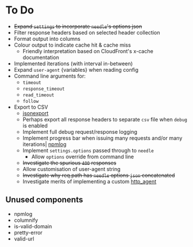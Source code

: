 # To Do

* ~~Expand `settings` to incorporate `needle`'s options json~~
* Filter response headers based on selected header collection
* Format output into columns
* Colour output to indicate cache hit & cache miss
  * Friendly interpretation based on CloudFront's x-cache documentation
* Implemented iterations (with interval in-between)
* Expand `user-agent` {variables} when reading config
* Command line arguments for:
  * `timeout`
  * `response_timeout`
  * `read_timeout`
  * `follow`
* Export to CSV
  * [jsonexport](https://www.npmjs.com/package/jsonexport)
  * Perhaps export all response headers to separate `csv` file when `debug` is enabled
  * Implement full debug request/response logging
  * Implement progress bar when issuing many requests and/or many iterations| [npmlog](https://www.npmjs.com/package/npmlog)
  * Implement `settings.options` passed through to `needle`
    * Allow `options` override from command line
  * ~~Investigate the spurious `400` responses~~
  * Allow customisation of user-agent string
  * ~~Investigate why req.path has `needle` options `json` concatenated~~
  * Investigate merits of implementing a custom [http_agent](https://nodejs.org/api/http.html#http_class_http_agent)

## Unused components

* npmlog
* columnify
* is-valid-domain
* pretty-error
* valid-url
